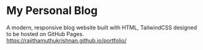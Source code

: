 # My Personal Blog

A modern, responsive blog website built with HTML, TailwindCSS designed to be hosted on GitHub Pages.
https://rajithamuthukrishnan.github.io/portfolio/
